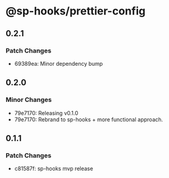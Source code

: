 # @sp-hooks/prettier-config

## 0.2.1

### Patch Changes

- 69389ea: Minor dependency bump

## 0.2.0

### Minor Changes

- 79e7170: Releasing v0.1.0
- 79e7170: Rebrand to sp-hooks + more functional approach.

## 0.1.1

### Patch Changes

- c81587f: sp-hooks mvp release
